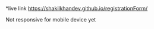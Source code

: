 *live link https://shakilkhandev.github.io/registrationForm/


Not responsive for mobile device yet
